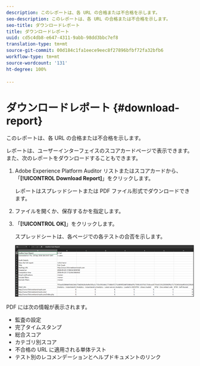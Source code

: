 ```yaml
---
description: このレポートは、各 URL の合格または不合格を示します。
seo-description: このレポートは、各 URL の合格または不合格を示します。
seo-title: ダウンロードレポート
title: ダウンロードレポート
uuid: cd5c4db8-e647-4311-9abb-98dd3bbc7ef8
translation-type: tm+mt
source-git-commit: 00d184c1fa1eece9eec8f27896bfbf72fa32bfb6
workflow-type: tm+mt
source-wordcount: '131'
ht-degree: 100%

---
```



# ダウンロードレポート {#download-report}

このレポートは、各 URL の合格または不合格を示します。

レポートは、ユーザーインターフェイスのスコアカードページで表示できます。また、次のレポートをダウンロードすることもできます。

1. Adobe Experience Platform Auditor リストまたはスコアカードから、「**[!UICONTROL Download Report]**」をクリックします。

   レポートはスプレッドシートまたは PDF ファイル形式でダウンロードできます。
1. ファイルを開くか、保存するかを指定します。

1. 「**[!UICONTROL OK]**」をクリックします。

   スプレッドシートは、各ページでの各テストの合否を示します。

   ![](assets/sheet.png)

PDF には次の情報が表示されます。

* 監査の設定
* 完了タイムスタンプ
* 総合スコア
* カテゴリ別スコア
* 不合格の URL に適用される単体テスト
* テスト別のレコメンデーションとヘルプドキュメントのリンク
